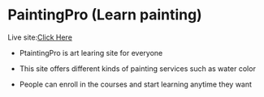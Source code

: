 # PaintingPro (Learn painting)

Live site:<a href='https://eloquent-thompson-5ff2ef.netlify.app/'>Click Here</a>

* PtaintingPro is art learing site for everyone

* This site offers different kinds of painting services such as water color

* People can enroll in the courses and start learning anytime they want